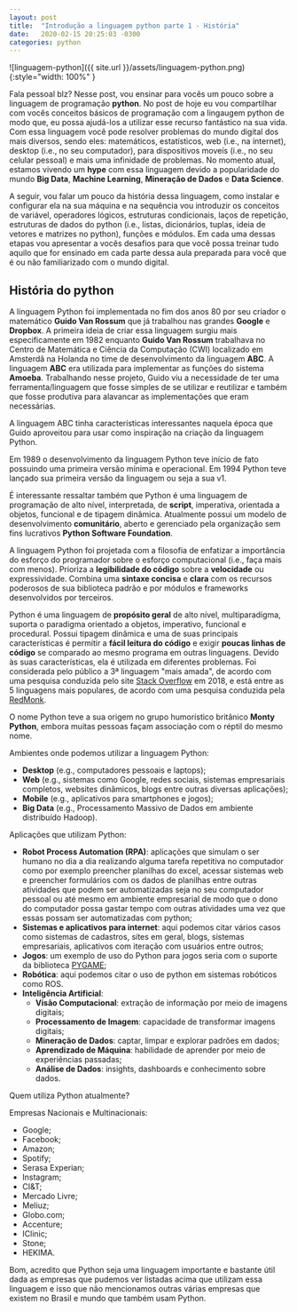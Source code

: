 ```yaml
---
layout: post
title:  "Introdução a linguagem python parte 1 - História"
date:   2020-02-15 20:25:03 -0300
categories: python
---
```


![linguagem-python]({{ site.url }}/assets/linguagem-python.png){:style="width: 100%" }

Fala pessoal blz? Nesse post, vou ensinar para vocês um pouco sobre a linguagem de programação __python__. No post de hoje eu vou compartilhar com vocês conceitos básicos de programação com a lingaugem python de modo que, eu possa ajudá-los a utilizar esse recurso fantástico na sua vida. Com essa linguagem você pode resolver problemas do mundo digital dos mais diversos,  sendo eles: matemáticos, estatísticos, web (i.e., na internet), desktop (i.e., no seu computador), para dispositivos moveís (i.e., no seu celular pessoal) e mais uma infinidade de problemas. No momento atual, estamos vivendo um __hype__ com essa linguagem devido a popularidade do mundo __Big Data__, __Machine Learning__, __Mineração de Dados__ e __Data Science__.

A seguir, vou falar um pouco da história dessa linguagem, como instalar e configurar ela na sua máquina e na sequência vou introduzir os conceitos de variável, operadores lógicos, estruturas condicionais, laços de repetição, estruturas de dados do python (i.e., listas, dicionários, tuplas, ideia de vetores e matrizes no python), funções e módulos. Em cada uma dessas etapas vou apresentar a vocês desafios para que você possa treinar tudo aquilo que for ensinado em cada parte dessa aula preparada para você que é ou não familiarizado com o mundo digital.

## História do python

A linguagem Python foi implementada no fim dos anos 80 por seu criador o matemático __Guido Van Rossum__ que já trabalhou nas grandes __Google__ e __Dropbox__. A primeira ideia de criar essa linguagem surgiu mais especificamente em 1982 enquanto __Guido Van Rossum__ trabalhava no Centro de Matemática e Ciência da Computação (CWI) localizado em Amsterdã na Holanda no time de desenvolvimento da linguagem __ABC__. A linguagem __ABC__ era utilizada para implementar as funções do sistema __Amoeba__. Trabalhando nesse projeto, Guido viu a necessidade de ter uma ferramenta/linguagem que fosse simples de se utilizar e reutilizar e também que fosse produtiva para alavancar as implementações que eram necessárias.

A linguagem ABC tinha características interessantes naquela época que Guido aproveitou para usar como inspiração na criação da linguagem Python.

Em 1989 o desenvolvimento da linguagem Python teve início de fato possuindo uma primeira versão mínima e operacional. Em 1994 Python teve lançado sua primeira versão da linguagem ou seja a sua v1.

É interessante ressaltar também que Python é uma linguagem de programação de alto nível, interpretada, de __script__, imperativa, orientada a objetos, funcional e de tipagem dinâmica. Atualmente possui um modelo de desenvolvimento __comunitário__, aberto e gerenciado pela organização sem fins lucrativos __Python Software Foundation__.

A linguagem Python foi projetada com a filosofia de enfatizar a importância do esforço do programador sobre o esforço computacional (i.e., faça mais com menos). Prioriza a __legibilidade do código__ sobre a __velocidade__ ou expressividade. Combina uma __sintaxe concisa__ e __clara__ com os recursos poderosos de sua biblioteca padrão e por módulos e frameworks desenvolvidos por terceiros.

Python é uma linguagem de __propósito geral__ de alto nível, multiparadigma, suporta o paradigma orientado a objetos, imperativo, funcional e procedural. Possui tipagem dinâmica e uma de suas principais características é permitir a __fácil leitura do código__ e exigir __poucas linhas de código__ se comparado ao mesmo programa em outras linguagens. Devido às suas características, ela é utilizada em diferentes problemas. Foi considerada pelo público a 3ª linguagem "mais amada", de acordo com uma pesquisa conduzida pelo site [Stack Overflow](https://insights.stackoverflow.com/survey/2018#technology) em 2018, e está entre as 5 linguagens mais populares, de acordo com uma pesquisa conduzida pela [RedMonk](https://redmonk.com/sogrady/2018/03/07/language-rankings-1-18/).

O nome Python teve a sua origem no grupo humorístico britânico __Monty Python__, embora muitas pessoas façam associação com o réptil do mesmo nome.

Ambientes onde podemos utilizar a linguagem Python:
  * __Desktop__ (e.g., computadores pessoais e laptops);
  * __Web__ (e.g., sistemas como Google, redes sociais, sistemas empresariais completos, websites dinâmicos, blogs entre outras diversas aplicações);
  * __Mobile__ (e.g., aplicativos para smartphones e jogos);
  * __Big Data__ (e.g., Processamento Massivo de Dados em ambiente distribuído Hadoop).

Aplicações que utilizam Python:
  * __Robot Process Automation (RPA)__: aplicações que simulam o ser humano no dia a dia realizando alguma tarefa repetitiva no computador como por exemplo preencher planilhas do excel, acessar sistemas web e preencher formulários com os dados de planilhas entre outras atividades que podem ser automatizadas seja no seu computador pessoal ou até mesmo em ambiente empresarial de modo que o dono do computador possa gastar tempo com outras atividades uma vez que essas possam ser automatizadas com python;
  * __Sistemas e aplicativos para internet__: aqui podemos citar vários casos como sistemas de cadastros, sites em geral, blogs, sistemas empresariais, aplicativos com iteração com usuários entre outros;
  * __Jogos__: um exemplo de uso do Python para jogos seria com o suporte da biblioteca [PYGAME](https://www.pygame.org/news);
  * __Robótica__: aqui podemos citar o uso de python em sistemas robóticos como ROS.
  * __Inteligência Artificial__:
    * __Visão Computacional__: extração de informação por meio de imagens digitais;
    * __Processamento de Imagem__: capacidade de transformar imagens digitais;
    * __Mineração de Dados__: captar, limpar e explorar padrões em dados;
    * __Aprendizado de Máquina__: habilidade de aprender por meio de experiências passadas;
    * __Análise de Dados__: insights, dashboards e conhecimento sobre dados.

Quem utiliza Python atualmente?

Empresas Nacionais e Multinacionais:
  * Google;
  * Facebook;
  * Amazon;
  * Spotify;
  * Serasa Experian;
  * Instagram;
  * CI&T;
  * Mercado Livre;
  * Meliuz;
  * Globo.com;
  * Accenture;
  * IClinic;
  * Stone;
  * HEKIMA.

Bom, acredito que Python seja uma linguagem importante e bastante útil dada as empresas que pudemos ver listadas acima que utilizam essa linguagem e isso que não mencionamos outras várias empresas que existem no Brasil e mundo que também usam Python.
